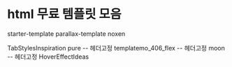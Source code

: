 # html 무료 템플릿 모음

starter-template
parallax-template
noxen

TabStylesInspiration
pure -- 헤더고정
templatemo_406_flex -- 헤더고정
moon -- 헤더고정
HoverEffectIdeas
